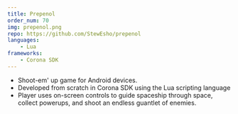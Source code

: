 ```yaml
---
title: Prepenol
order_num: 70
img: prepenol.png
repo: https://github.com/StewEsho/prepenol
languages:
    - Lua
frameworks:
    - Corona SDK
---
```

+ Shoot-em' up game for Android devices. 
+ Developed from scratch in Corona SDK using the Lua scripting language
+ Player uses on-screen controls to guide spaceship through space, collect powerups, and shoot an endless guantlet of enemies.